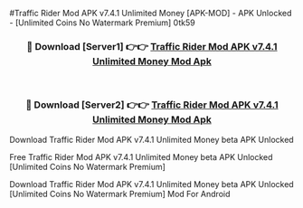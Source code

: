 #Traffic Rider Mod APK v7.4.1 Unlimited Money [APK-MOD] - APK Unlocked - [Unlimited Coins No Watermark Premium] 0tk59



<div align="center">

<h3>🔴 Download [Server1] 👉👉 <a href="https://momento.my/?title=Traffic_Rider_Mod_APK_v7.4.1_Unlimited_Money">Traffic Rider Mod APK v7.4.1 Unlimited Money Mod Apk</a></h3><br>

<h3>🔴 Download [Server2] 👉👉 <a href="https://momento.my/?title=Traffic_Rider_Mod_APK_v7.4.1_Unlimited_Money">Traffic Rider Mod APK v7.4.1 Unlimited Money Mod Apk</a></h3>
</div>



Download Traffic Rider Mod APK v7.4.1 Unlimited Money beta APK Unlocked

Free Traffic Rider Mod APK v7.4.1 Unlimited Money beta APK Unlocked [Unlimited Coins No Watermark Premium]

Download Traffic Rider Mod APK v7.4.1 Unlimited Money beta APK Unlocked [Unlimited Coins No Watermark Premium] Mod For Android
